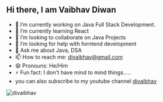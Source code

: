 ## Hi there, I am Vaibhav Diwan





- 🔭 I’m currently working on Java Full Stack Development.
- 🌱 I’m currently learning React
- 👯 I’m looking to collaborate on Java Projects
- 🤔 I’m looking for help with forntend development
- 💬 Ask me about Java, DSA
- 📫 How to reach me: divaibhav@gmail.com
- 😄 Pronouns: He/Him
- ⚡ Fun fact: I don't have mind to mind things.....
- you can also subscribe to my youtube channel [divaibhav](https://www.youtube.com/@divaibhav)

![divaibhav](https://komarev.com/ghpvc/?username=divaibhav)
